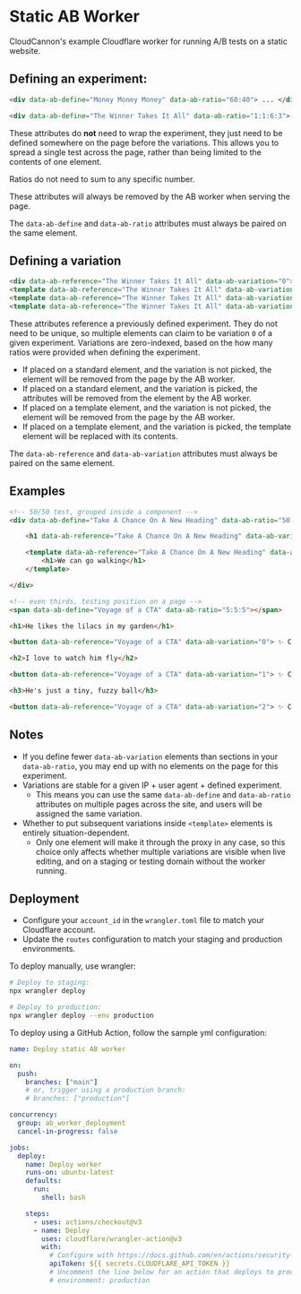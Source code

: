 # Static AB Worker

CloudCannon's example Cloudflare worker for running A/B tests on a static website.

## Defining an experiment:

```html
<div data-ab-define="Money Money Money" data-ab-ratio="60:40"> ... </div>

<div data-ab-define="The Winner Takes It All" data-ab-ratio="1:1:6:3"> ... </div>
```

These attributes do **not** need to wrap the experiment, they just need to be defined
somewhere on the page before the variations. This allows you to spread a single test
across the page, rather than being limited to the contents of one element.

Ratios do not need to sum to any specific number.

These attributes will always be removed by the AB worker when serving the page.

The `data-ab-define` and `data-ab-ratio` attributes must always be paired on the same element.

## Defining a variation

```html
<div data-ab-reference="The Winner Takes It All" data-ab-variation="0"> ... </div>
<template data-ab-reference="The Winner Takes It All" data-ab-variation="1"> <div> ... </div> </template>
<template data-ab-reference="The Winner Takes It All" data-ab-variation="2"> <div> ... </div> </template>
<template data-ab-reference="The Winner Takes It All" data-ab-variation="3"> <div> ... </div> </template>
```

These attributes reference a previously defined experiment. They do not need to be unique, so multiple elements
can claim to be variation `0` of a given experiment. Variations are zero-indexed, based on the how many ratios were provided when defining the experiment.

- If placed on a standard element, and the variation is not picked, the element will be removed from the page by the AB worker.
- If placed on a standard element, and the variation is picked, the attributes will be removed from the element by the AB worker.
- If placed on a template element, and the variation is not picked, the element will be removed from the page by the AB worker.
- If placed on a template element, and the variation is picked, the template element will be replaced with its contents.

The `data-ab-reference` and `data-ab-variation` attributes must always be paired on the same element.

## Examples

```html
<!-- 50/50 test, grouped inside a component -->
<div data-ab-define="Take A Chance On A New Heading" data-ab-ratio="50:50">

    <h1 data-ab-reference="Take A Chance On A New Heading" data-ab-variation="0">We can go dancing</h1>

    <template data-ab-reference="Take A Chance On A New Heading" data-ab-variation="1">
        <h1>We can go walking</h1>
    </template>

</div>
```

```html
<!-- even thirds, testing position on a page -->
<span data-ab-define="Voyage of a CTA" data-ab-ratio="5:5:5"></span>

<h1>He likes the lilacs in my garden</h1>

<button data-ab-reference="Voyage of a CTA" data-ab-variation="0"> ✨ CTA ✨ </button>

<h2>I love to watch him fly</h2>

<button data-ab-reference="Voyage of a CTA" data-ab-variation="1"> ✨ CTA ✨ </button>

<h3>He's just a tiny, fuzzy ball</h3>

<button data-ab-reference="Voyage of a CTA" data-ab-variation="2"> ✨ CTA ✨ </button>
```

## Notes

- If you define fewer `data-ab-variation` elements than sections in your `data-ab-ratio`, you may end up with no elements on the page for this experiment.
- Variations are stable for a given IP + user agent + defined experiment.
  - This means you can use the same `data-ab-define` and `data-ab-ratio` attributes on multiple pages across the site, and users will be assigned the same variation.
- Whether to put subsequent variations inside `<template>` elements is entirely situation-dependent.
  - Only one element will make it through the proxy in any case, so this choice only affects whether multiple variations are visible when live editing, and on a staging or testing domain without the worker running.

## Deployment

- Configure your `account_id` in the `wrangler.toml` file to match your Cloudflare account.
- Update the `routes` configuration to match your staging and production environments.

To deploy manually, use wrangler:

```bash
# Deploy to staging:
npx wrangler deploy

# Deploy to production:
npx wrangler deploy --env production
```

To deploy using a GitHub Action, follow the sample yml configuration:

```yml
name: Deploy static AB worker

on:
  push:
    branches: ["main"]
    # or, trigger using a production branch:
    # branches: ["production"]

concurrency:
  group: ab_worker_deployment
  cancel-in-progress: false

jobs:
  deploy:
    name: Deploy worker
    runs-on: ubuntu-latest
    defaults:
      run:
        shell: bash

    steps:
      - uses: actions/checkout@v3
      - name: Deploy
        uses: cloudflare/wrangler-action@v3
        with:
          # Configure with https://docs.github.com/en/actions/security-guides/using-secrets-in-github-actions
          apiToken: ${{ secrets.CLOUDFLARE_API_TOKEN }}
          # Uncomment the line below for an action that deploys to production
          # environment: production
```
